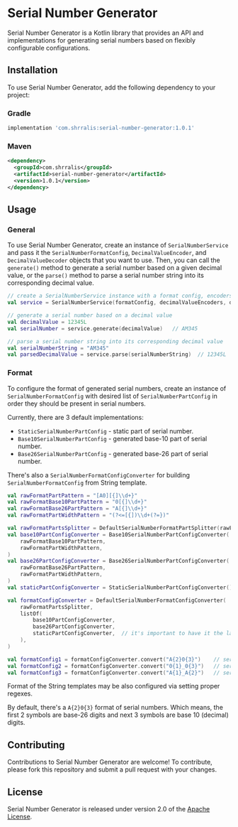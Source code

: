 # Serial Number Generator
Serial Number Generator is a Kotlin library that provides an API and implementations for generating serial numbers based on flexibly configurable configurations.

## Installation
To use Serial Number Generator, add the following dependency to your project:
### Gradle
```groovy
implementation 'com.shrralis:serial-number-generator:1.0.1'
```
### Maven
```xml
<dependency>
  <groupId>com.shrralis</groupId>
  <artifactId>serial-number-generator</artifactId>
  <version>1.0.1</version>
</dependency>
```

## Usage
### General
To use Serial Number Generator, create an instance of `SerialNumberService`
and pass it the `SerialNumberFormatConfig`, `DecimalValueEncoder`, and `DecimalValueDecoder`
objects that you want to use. Then, you can call the `generate()` method to generate a serial number
based on a given decimal value,
or the `parse()` method to parse a serial number string into its corresponding decimal value.

```kotlin
// create a SerialNumberService instance with a format config, encoders, and decoders
val service = SerialNumberService(formatConfig, decimalValueEncoders, decimalValueDecoders)

// generate a serial number based on a decimal value
val decimalValue = 12345L
val serialNumber = service.generate(decimalValue)   // AM345

// parse a serial number string into its corresponding decimal value
val serialNumberString = "AM345"
val parsedDecimalValue = service.parse(serialNumberString)  // 12345L
```

### Format
To configure the format of generated serial numbers, create an instance of `SerialNumberFormatConfig` with
desired list of `SerialNumberPartConfig` in order they should be present in serial numbers.

Currently, there are 3 default implementations:
 - `StaticSerialNumberPartConfig` - static part of serial number.
 - `Base10SerialNumberPartConfig` - generated base-10 part of serial number.
 - `Base26SerialNumberPartConfig` - generated base-26 part of serial number.

There's also a `SerialNumberFormatConfigConverter` for building `SerialNumberFormatConfig` from String template.
```kotlin
val rawFormatPartPattern = "[A0][{]\\d+}"
val rawFormatBase10PartPattern = "0[{]\\d+}"
val rawFormatBase26PartPattern = "A[{]\\d+}"
val rawFormatPartWidthPattern = "(?<=[{])\\d+(?=})"

val rawFormatPartsSplitter = DefaultSerialNumberFormatPartSplitter(rawFormatPartPattern.toRegex())
val base10PartConfigConverter = Base10SerialNumberPartConfigConverter(
    rawFormatBase10PartPattern,
    rawFormatPartWidthPattern,
)
val base26PartConfigConverter = Base26SerialNumberPartConfigConverter(
    rawFormatBase26PartPattern,
    rawFormatPartWidthPattern,
)
val staticPartConfigConverter = StaticSerialNumberPartConfigConverter()

val formatConfigConverter = DefaultSerialNumberFormatConfigConverter(
    rawFormatPartsSplitter,
    listOf(
        base10PartConfigConverter,
        base26PartConfigConverter,
        staticPartConfigConverter,  // it's important to have it the last since it accepts everything
    ),
)

val formatConfig1 = formatConfigConverter.convert("A{2}0{3}")    // serial numbers would be "AA001", "AA002", ... "AB001" etc.
val formatConfig2 = formatConfigConverter.convert("0{1}_0{3}")   // serial numbers would be "0_001", "0_002", ... "1_001" etc.
val formatConfig3 = formatConfigConverter.convert("A{1}_A{2}")   // serial numbers would be "A_AB", "A_AC", ... "B_AB" etc.
```
Format of the String templates may be also configured via setting proper regexes.

By default, there's a `A{2}0{3}` format of serial numbers. Which means, the first 2 symbols are base-26 digits
and next 3 symbols are base 10 (decimal) digits.

## Contributing
Contributions to Serial Number Generator are welcome!
To contribute, please fork this repository and submit a pull request with your changes.

## License
Serial Number Generator is released under version 2.0 of the [Apache License](https://www.apache.org/licenses/LICENSE-2.0).
